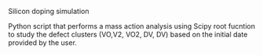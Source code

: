 Silicon doping simulation

Python script that performs a mass action analysis using Scipy root fucntion to study the defect clusters (VO,V2, VO2, DV, DV) based on the initial date provided by the user.
